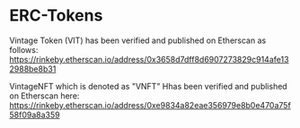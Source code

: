# ERC-Tokens

Vintage Token (VIT) has been verified and published on Etherscan as follows: https://rinkeby.etherscan.io/address/0x3658d7dff8d6907273829c914afe132988be8b31

VintageNFT which is denoted as "VNFT" Hhas been verified and published on Etherscan here: https://rinkeby.etherscan.io/address/0xe9834a82eae356979e8b0e470a75f58f09a8a359
